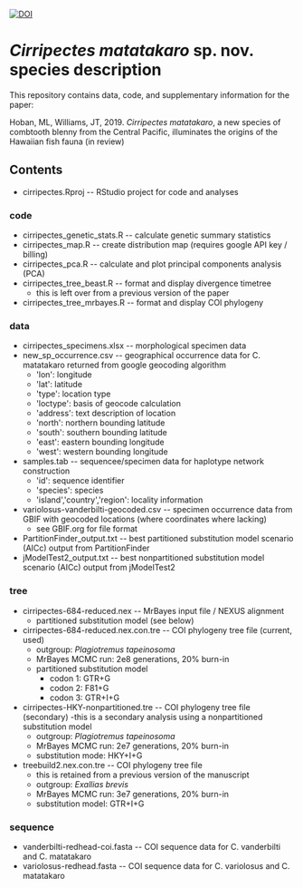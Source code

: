 [![DOI](https://zenodo.org/badge/220354091.svg)](https://zenodo.org/badge/latestdoi/220354091)

# *Cirripectes matatakaro* sp. nov. species description
This repository contains data, code, and supplementary information for the paper:

Hoban, ML, Williams, JT, 2019. *Cirripectes matatakaro*, a new species of combtooth blenny from the Central Pacific, illuminates the origins of the Hawaiian fish fauna (in review)

## Contents
- cirripectes.Rproj -- RStudio project for code and analyses

### code
- cirripectes_genetic_stats.R -- calculate genetic summary statistics
- cirripectes_map.R -- create distribution map (requires google API key / billing)
- cirripectes_pca.R -- calculate and plot principal components analysis (PCA)
- cirripectes_tree_beast.R -- format and display divergence timetree
  - this is left over from a previous version of the paper
- cirripectes_tree_mrbayes.R -- format and display COI phylogeny

### data
- cirripectes_specimens.xlsx -- morphological specimen data
- new_sp_occurrence.csv -- geographical occurrence data for C. matatakaro returned from google geocoding algorithm
  - 'lon': longitude
  - 'lat': latitude
  - 'type': location type
  - 'loctype': basis of geocode calculation
  - 'address': text description of location
  - 'north': northern bounding latitude
  - 'south': southern bounding latitude
  - 'east': eastern bounding longitude
  - 'west': western bounding longitude
- samples.tab -- sequencee/specimen data for haplotype network construction
  - 'id': sequence identifier
  - 'species': species
  - 'island','country','region': locality information
- variolosus-vanderbilti-geocoded.csv -- specimen occurrence data from GBIF with geocoded locations (where coordinates where lacking)
  - see GBIF.org for file format
- PartitionFinder_output.txt -- best partitioned substitution model scenario (AICc) output from PartitionFinder
- jModelTest2_output.txt -- best nonpartitioned substitution model scenario (AICc) output from jModelTest2

### tree
- cirripectes-684-reduced.nex -- MrBayes input file / NEXUS alignment
  - partitioned substitution model (see below)
- cirripectes-684-reduced.nex.con.tre -- COI phylogeny tree file (current, used)
  - outgroup: *Plagiotremus tapeinosoma*
  - MrBayes MCMC run: 2e8 generations, 20% burn-in
  - partitioned substitution model
    - codon 1: GTR+G
    - codon 2: F81+G
    - codon 3: GTR+I+G
- cirripectes-HKY-nonpartitioned.tre -- COI phylogeny tree file (secondary)
  -this is a secondary analysis using a nonpartitioned substitution model
  - outgroup: *Plagiotremus tapeinosoma*
  - MrBayes MCMC run: 2e7 generations, 20% burn-in
  - substitution mode: HKY+I+G
- treebuild2.nex.con.tre -- COI phylogeny tree file 
  - this is retained from a previous version of the manuscript
  - outgroup: *Exallias brevis*
  - MrBayes MCMC run: 3e7 generations, 20% burn-in
  - substitution model: GTR+I+G

### sequence
- vanderbilti-redhead-coi.fasta -- COI sequence data for C. vanderbilti and C. matatakaro
- variolosus-redhead.fasta -- COI sequence data for C. variolosus and C. matatakaro




